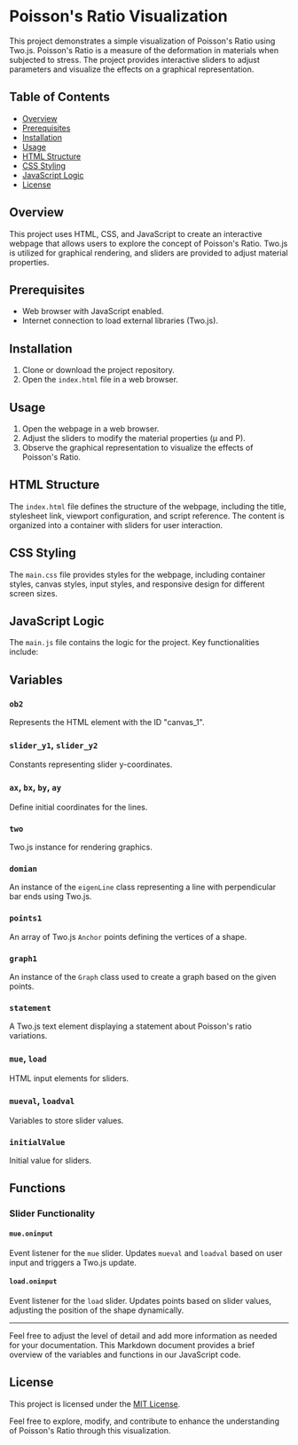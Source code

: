 
# Poisson's Ratio Visualization

This project demonstrates a simple visualization of Poisson's Ratio using Two.js. Poisson's Ratio is a measure of the deformation in materials when subjected to stress. The project provides interactive sliders to adjust parameters and visualize the effects on a graphical representation.

## Table of Contents

- [Overview](#overview)
- [Prerequisites](#prerequisites)
- [Installation](#installation)
- [Usage](#usage)
- [HTML Structure](#html-structure)
- [CSS Styling](#css-styling)
- [JavaScript Logic](#javascript-logic)
- [License](#license)

## Overview

This project uses HTML, CSS, and JavaScript to create an interactive webpage that allows users to explore the concept of Poisson's Ratio. Two.js is utilized for graphical rendering, and sliders are provided to adjust material properties.

## Prerequisites

- Web browser with JavaScript enabled.
- Internet connection to load external libraries (Two.js).

## Installation

1. Clone or download the project repository.
2. Open the `index.html` file in a web browser.

## Usage

1. Open the webpage in a web browser.
2. Adjust the sliders to modify the material properties (μ and P).
3. Observe the graphical representation to visualize the effects of Poisson's Ratio.

## HTML Structure

The `index.html` file defines the structure of the webpage, including the title, stylesheet link, viewport configuration, and script reference. The content is organized into a container with sliders for user interaction.

## CSS Styling

The `main.css` file provides styles for the webpage, including container styles, canvas styles, input styles, and responsive design for different screen sizes.

## JavaScript Logic

The `main.js` file contains the logic for the project. Key functionalities include:

## Variables

### `ob2`
Represents the HTML element with the ID "canvas_1".

### `slider_y1`, `slider_y2`
Constants representing slider y-coordinates.

### `ax`, `bx`, `by`, `ay`
Define initial coordinates for the lines.

### `two`
Two.js instance for rendering graphics.

### `domian`
An instance of the `eigenLine` class representing a line with perpendicular bar ends using Two.js.

### `points1`
An array of Two.js `Anchor` points defining the vertices of a shape.

### `graph1`
An instance of the `Graph` class used to create a graph based on the given points.

### `statement`
A Two.js text element displaying a statement about Poisson's ratio variations.

### `mue`, `load`
HTML input elements for sliders.

### `mueval`, `loadval`
Variables to store slider values.

### `initialValue`
Initial value for sliders.

## Functions

### Slider Functionality

#### `mue.oninput`
Event listener for the `mue` slider. Updates `mueval` and `loadval` based on user input and triggers a Two.js update.

#### `load.oninput`
Event listener for the `load` slider. Updates points based on slider values, adjusting the position of the shape dynamically.

---

Feel free to adjust the level of detail and add more information as needed for your documentation. This Markdown document provides a brief overview of the variables and functions in our JavaScript code.

## License

This project is licensed under the [MIT License](LICENSE).

Feel free to explore, modify, and contribute to enhance the understanding of Poisson's Ratio through this visualization.
